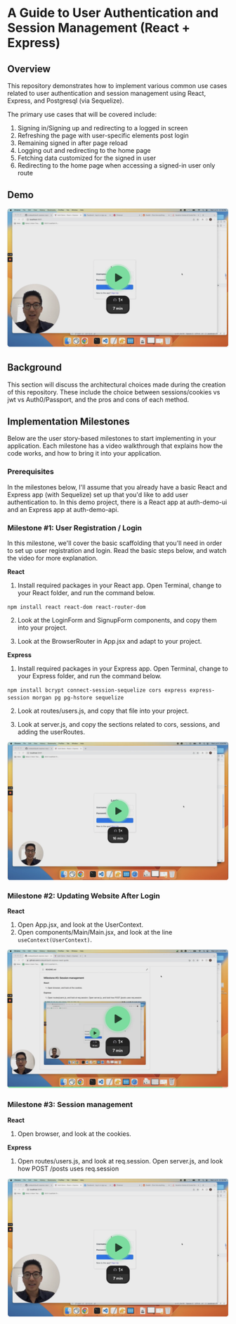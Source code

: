 # A Guide to User Authentication and Session Management (React + Express)

## Overview
This repository demonstrates how to implement various common use cases related to user authentication and session management using React, Express, and Postgresql (via Sequelize). 

The primary use cases that will be covered include:

1. Signing in/Signing up and redirecting to a logged in screen
2. Refreshing the page with user-specific elements post login
3. Remaining signed in after page reload
4. Logging out and redirecting to the home page
5. Fetching data customized for the signed in user
6. Redirecting to the home page when accessing a signed-in user only route

## Demo

[![Demo Video](https://raw.githubusercontent.com/codepath/auth-express-react-guide/main/images/demo.png)](https://www.loom.com/share/57bd05632e9b4b92935e044c6eebff59?sid=c11c299b-02f3-4624-b3a1-591f283b3c2f "Demo Video - Click to Watch!")

## Background
This section will discuss the architectural choices made during the creation of this repository. These include the choice between sessions/cookies vs jwt vs Auth0/Passport, and the pros and cons of each method.

## Implementation Milestones
Below are the user story-based milestones to start implementing in your application. Each milestone has a video walkthrough that explains how the code works, and how to bring it into your application.

### Prerequisites

In the milestones below, I'll assume that you already have a basic React and Express app (with Sequelize) set up that you'd like to add user authentication to. In this demo project, there is a React app at auth-demo-ui and an Express app at auth-demo-api.

### Milestone #1: User Registration / Login

In this milestone, we'll cover the basic scaffolding that you'll need in order to set up user registration and login. Read the basic steps below, and watch the video for more explanation.

**React**

1. Install required packages in your React app. Open Terminal, change to your React folder, and run the command below.

`npm install react react-dom react-router-dom`

2. Look at the LoginForm and SignupForm components, and copy them into your project.

3. Look at the BrowserRouter in App.jsx and adapt to your project.

**Express**

1. Install required packages in your Express app. Open Terminal, change to your Express folder, and run the command below.

`npm install bcrypt connect-session-sequelize cors express express-session morgan pg pg-hstore sequelize`

2. Look at routes/users.js, and copy that file into your project.

3. Look at server.js, and copy the sections related to cors, sessions, and adding the userRoutes.

[![Demo Video](https://github.com/codepath/auth-express-react-guide/blob/main/images/1_basic_login.png?raw=true)](https://www.loom.com/share/a7d5de4f73fb40d3b06c75774ae3332f?sid=431bfb78-4e96-484e-9b20-f4aa920415da "Milestone 1 Video - Click to Watch!")

### Milestone #2: Updating Website After Login

**React**

1. Open App.jsx, and look at the UserContext.
2. Open components/Main/Main.jsx, and look at the line `useContext(UserContext)`.

[![Demo Video](https://github.com/codepath/auth-express-react-guide/blob/main/images/2_updating_website.png?raw=true)](https://www.loom.com/share/b530458c87f44d9daaee247730220de2?sid=6cf9d70e-f40f-45a7-82f7-525ed326ffa9 "Milestone 2 Video - Click to Watch!")

### Milestone #3: Session management

**React**

1. Open browser, and look at the cookies.

**Express**

1. Open routes/users.js, and look at req.session. Open server.js, and look how POST /posts uses req.session

[![Demo Video](https://github.com/codepath/auth-express-react-guide/blob/main/images/3_session.png?raw=true)](https://www.loom.com/share/efee7db335dc4f14b29b9433a27f6331?sid=9abbc418-5dcd-4d0d-9d96-5f2d3efb6cc2 "Milestone 3 Video - Click to Watch!")


